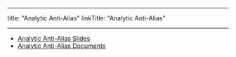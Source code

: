 
---
title: "Analytic Anti-Alias"
linkTitle: "Analytic Anti-Alias"

---


* [Analytic Anti-Alias Slides](https://docs.google.com/presentation/d/16r9HMS4_UBrcF3HUHscAqbSgkrtIwqaihZNwGP2TL_s/edit?usp=sharing)
* [Analytic Anti-Alias Documents](https://docs.google.com/document/d/17Gq-huAf9q7wA4MRfXwpi_bYLrVeteKcSfAep0Am-wA/edit?usp=sharing)

